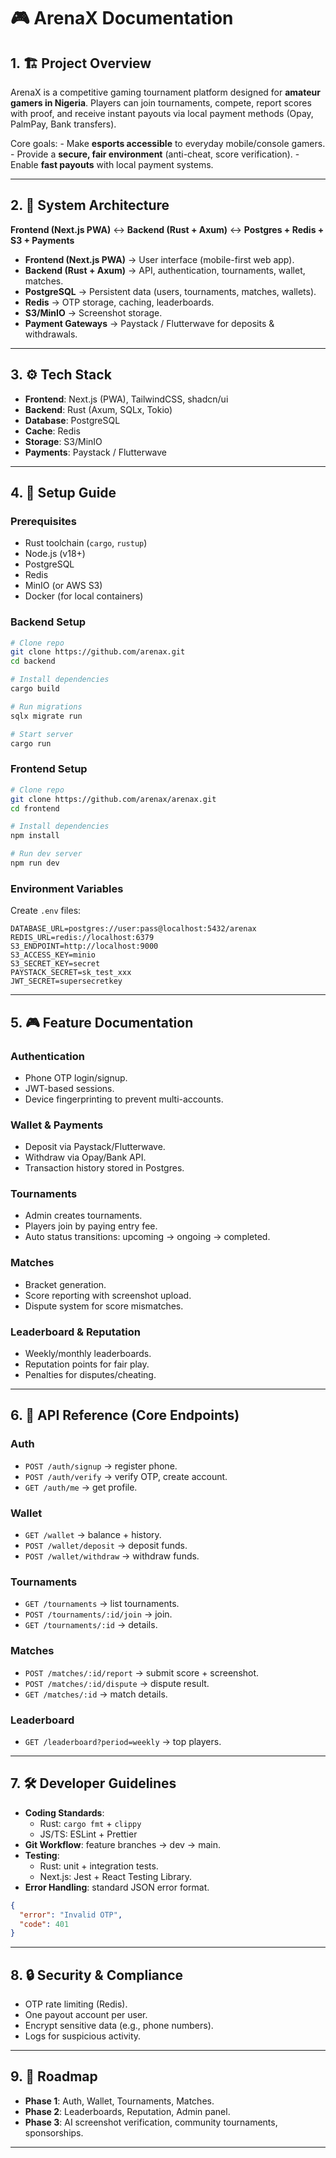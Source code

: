 # 🎮 ArenaX Documentation

## 1. 🏗️ Project Overview

ArenaX is a competitive gaming tournament platform designed for
**amateur gamers in Nigeria**. Players can join tournaments, compete,
report scores with proof, and receive instant payouts via local payment
methods (Opay, PalmPay, Bank transfers).

Core goals: - Make **esports accessible** to everyday mobile/console
gamers. - Provide a **secure, fair environment** (anti-cheat, score
verification). - Enable **fast payouts** with local payment systems.

------------------------------------------------------------------------

## 2. 📐 System Architecture

**Frontend (Next.js PWA)** ↔ **Backend (Rust + Axum)** ↔ **Postgres +
Redis + S3 + Payments**

-   **Frontend (Next.js PWA)** → User interface (mobile-first web app).
-   **Backend (Rust + Axum)** → API, authentication, tournaments,
    wallet, matches.
-   **PostgreSQL** → Persistent data (users, tournaments, matches,
    wallets).
-   **Redis** → OTP storage, caching, leaderboards.
-   **S3/MinIO** → Screenshot storage.
-   **Payment Gateways** → Paystack / Flutterwave for deposits &
    withdrawals.

------------------------------------------------------------------------

## 3. ⚙️ Tech Stack

-   **Frontend**: Next.js (PWA), TailwindCSS, shadcn/ui
-   **Backend**: Rust (Axum, SQLx, Tokio)
-   **Database**: PostgreSQL
-   **Cache**: Redis
-   **Storage**: S3/MinIO
-   **Payments**: Paystack / Flutterwave

------------------------------------------------------------------------

## 4. 🚀 Setup Guide

### Prerequisites

-   Rust toolchain (`cargo`, `rustup`)
-   Node.js (v18+)
-   PostgreSQL
-   Redis
-   MinIO (or AWS S3)
-   Docker (for local containers)

### Backend Setup

``` bash
# Clone repo
git clone https://github.com/arenax.git
cd backend

# Install dependencies
cargo build

# Run migrations
sqlx migrate run

# Start server
cargo run
```

### Frontend Setup

``` bash
# Clone repo
git clone https://github.com/arenax/arenax.git
cd frontend

# Install dependencies
npm install

# Run dev server
npm run dev
```

### Environment Variables

Create `.env` files:

``` env
DATABASE_URL=postgres://user:pass@localhost:5432/arenax
REDIS_URL=redis://localhost:6379
S3_ENDPOINT=http://localhost:9000
S3_ACCESS_KEY=minio
S3_SECRET_KEY=secret
PAYSTACK_SECRET=sk_test_xxx
JWT_SECRET=supersecretkey
```

------------------------------------------------------------------------

## 5. 🎮 Feature Documentation

### Authentication

-   Phone OTP login/signup.
-   JWT-based sessions.
-   Device fingerprinting to prevent multi-accounts.

### Wallet & Payments

-   Deposit via Paystack/Flutterwave.
-   Withdraw via Opay/Bank API.
-   Transaction history stored in Postgres.

### Tournaments

-   Admin creates tournaments.
-   Players join by paying entry fee.
-   Auto status transitions: upcoming → ongoing → completed.

### Matches

-   Bracket generation.
-   Score reporting with screenshot upload.
-   Dispute system for score mismatches.

### Leaderboard & Reputation

-   Weekly/monthly leaderboards.
-   Reputation points for fair play.
-   Penalties for disputes/cheating.

------------------------------------------------------------------------

## 6. 📑 API Reference (Core Endpoints)

### Auth

-   `POST /auth/signup` → register phone.
-   `POST /auth/verify` → verify OTP, create account.
-   `GET /auth/me` → get profile.

### Wallet

-   `GET /wallet` → balance + history.
-   `POST /wallet/deposit` → deposit funds.
-   `POST /wallet/withdraw` → withdraw funds.

### Tournaments

-   `GET /tournaments` → list tournaments.
-   `POST /tournaments/:id/join` → join.
-   `GET /tournaments/:id` → details.

### Matches

-   `POST /matches/:id/report` → submit score + screenshot.
-   `POST /matches/:id/dispute` → dispute result.
-   `GET /matches/:id` → match details.

### Leaderboard

-   `GET /leaderboard?period=weekly` → top players.

------------------------------------------------------------------------

## 7. 🛠️ Developer Guidelines

-   **Coding Standards**:
    -   Rust: `cargo fmt` + `clippy`
    -   JS/TS: ESLint + Prettier
-   **Git Workflow**: feature branches → dev → main.
-   **Testing**:
    -   Rust: unit + integration tests.
    -   Next.js: Jest + React Testing Library.
-   **Error Handling**: standard JSON error format.

``` json
{
  "error": "Invalid OTP",
  "code": 401
}
```

------------------------------------------------------------------------

## 8. 🔒 Security & Compliance

-   OTP rate limiting (Redis).
-   One payout account per user.
-   Encrypt sensitive data (e.g., phone numbers).
-   Logs for suspicious activity.

------------------------------------------------------------------------

## 9. 📅 Roadmap

-   **Phase 1**: Auth, Wallet, Tournaments, Matches.
-   **Phase 2**: Leaderboards, Reputation, Admin panel.
-   **Phase 3**: AI screenshot verification, community tournaments,
    sponsorships.

------------------------------------------------------------------------



